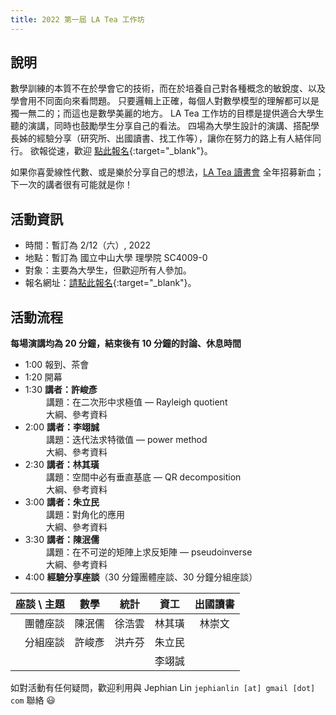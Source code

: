 ```yaml
---
title: 2022 第一屆 LA Tea 工作坊
---
```


## 說明

數學訓練的本質不在於學會它的技術，而在於培養自己對各種概念的敏銳度、以及學會用不同面向來看問題。
只要邏輯上正確，每個人對數學模型的理解都可以是獨一無二的；而這也是數學美麗的地方。
LA Tea 工作坊的目標是提供適合大學生聽的演講，同時也鼓勵學生分享自己的看法。
四場為大學生設計的演講、搭配學長姊的經驗分享（研究所、出國讀書、找工作等），讓你在努力的路上有人結伴同行。
欲報從速，歡迎 [點此報名](https://docs.google.com/forms/d/e/1FAIpQLScp3kk-43DeE0gy5NxyMzU1mNHhKGo83f4J56TcM9qMMVNhrA/viewform?usp=sf_link){:target="_blank"}。

如果你喜愛線性代數、或是樂於分享自己的想法，[LA Tea 讀書會](../#la-tea-%E8%AE%80%E6%9B%B8%E6%9C%83) 全年招募新血；下一次的講者很有可能就是你！

## 活動資訊

- 時間：暫訂為 2/12（六）, 2022
- 地點：暫訂為 國立中山大學 理學院 SC4009-0
- 對象：主要為大學生，但歡迎所有人參加。
- 報名網址：[請點此報名](https://docs.google.com/forms/d/e/1FAIpQLScp3kk-43DeE0gy5NxyMzU1mNHhKGo83f4J56TcM9qMMVNhrA/viewform?usp=sf_link){:target="_blank"}。

## 活動流程

**每場演講均為 20 分鐘，結束後有 10 分鐘的討論、休息時間**

- 1:00 報到、茶會
- 1:20 開幕
- 1:30 **講者：許峻彥**  
<a style="visibility:hidden">x:00 </a>講題：在二次形中求極值 &mdash; Rayleigh quotient  
<a style="visibility:hidden">x:00 </a>大綱、參考資料
- 2:00 **講者：李翊誠**  
<a style="visibility:hidden">x:00 </a>講題：迭代法求特徵值 &mdash; power method  
<a style="visibility:hidden">x:00 </a>大綱、參考資料
- 2:30 **講者：林其璜**  
<a style="visibility:hidden">x:00 </a>講題：空間中必有垂直基底 &mdash; QR decomposition  
<a style="visibility:hidden">x:00 </a>大綱、參考資料
- 3:00 **講者：朱立民**  
<a style="visibility:hidden">x:00 </a>講題：對角化的應用  
<a style="visibility:hidden">x:00 </a>大綱、參考資料
- 3:30 **講者：陳泯儒**  
<a style="visibility:hidden">x:00 </a>講題：在不可逆的矩陣上求反矩陣 &mdash; pseudoinverse  
<a style="visibility:hidden">x:00 </a>大綱、參考資料
- 4:00 **經驗分享座談**（30 分鐘團體座談、30 分鐘分組座談）  

| 座談 \ 主題 | 數學   | 統計   | 資工   | 出國讀書 |
|----------:|:-----:|:-----:|:-----:|:-----:|
| 團體座談   | 陳泯儒 | 徐浩雲 | 林其璜 | 林崇文 |
| 分組座談   | 許峻彥 | 洪卉芬 | 朱立民 |       |
|           |       |       | 李翊誠 |       |

如對活動有任何疑問，歡迎利用與 Jephian Lin `jephianlin [at] gmail [dot] com` 聯絡 :smiley: